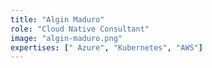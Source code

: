 ```yaml
---
title: "Algin Maduro"
role: "Cloud Native Consultant"
image: "algin-maduro.png"
expertises: [" Azure", "Kubernetes", "AWS"]
---
```

